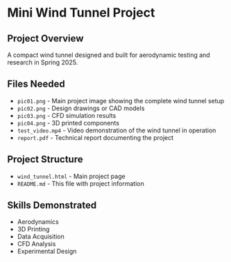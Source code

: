 # Mini Wind Tunnel Project

## Project Overview
A compact wind tunnel designed and built for aerodynamic testing and research in Spring 2025.

## Files Needed
- `pic01.png` - Main project image showing the complete wind tunnel setup
- `pic02.png` - Design drawings or CAD models
- `pic03.png` - CFD simulation results
- `pic04.png` - 3D printed components
- `test_video.mp4` - Video demonstration of the wind tunnel in operation
- `report.pdf` - Technical report documenting the project

## Project Structure
- `wind_tunnel.html` - Main project page
- `README.md` - This file with project information

## Skills Demonstrated
- Aerodynamics
- 3D Printing
- Data Acquisition
- CFD Analysis
- Experimental Design
